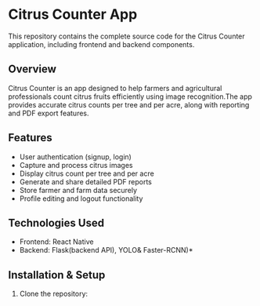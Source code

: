 # Citrus Counter App

This repository contains the complete source code for the Citrus Counter application, including frontend and backend components.

## Overview

Citrus Counter is an app designed to help farmers and agricultural professionals count citrus fruits efficiently using image recognition.The app provides accurate citrus counts per tree and per acre, along with reporting and PDF export features.

## Features

- User authentication (signup, login)
- Capture and process citrus images
- Display citrus count per tree and per acre
- Generate and share detailed PDF reports
- Store farmer and farm data securely
- Profile editing and logout functionality

## Technologies Used

- Frontend: React Native
- Backend:  Flask(backend API), YOLO& Faster-RCNN)*

## Installation & Setup

1. Clone the repository:
   ```bash
